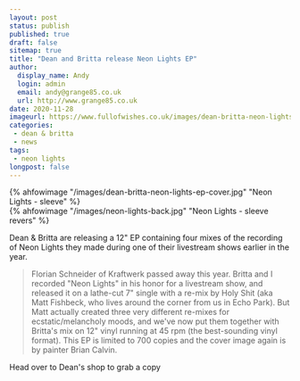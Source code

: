 ```yaml
---
layout: post
status: publish
published: true
draft: false
sitemap: true
title: "Dean and Britta release Neon Lights EP"
author:
  display_name: Andy
  login: admin
  email: andy@grange85.co.uk
  url: http://www.grange85.co.uk
date: 2020-11-28
imageurl: https://www.fullofwishes.co.uk/images/dean-britta-neon-lights-ep-cover.jpg
categories:
 - dean & britta
 - news
tags:
 - neon lights
longpost: false
---	
```

<div class="col-md-6 pull-left">
{% ahfowimage "/images/dean-britta-neon-lights-ep-cover.jpg" "Neon Lights - sleeve" %}
</div>
<div class="col-md-6 pull-left">
{% ahfowimage "/images/neon-lights-back.jpg" "Neon Lights - sleeve revers" %}
</div>


Dean & Britta are releasing a 12" EP containing four mixes of the recording of Neon Lights they made during one of their livestream shows earlier in the year.

>  Florian Schneider of Kraftwerk passed away this year. Britta and I recorded "Neon Lights" in his honor for a livestream show, and released it on a lathe-cut 7" single with a re-mix by Holy Shit (aka Matt Fishbeck, who lives around the corner from us in Echo Park). But Matt actually created three very different re-mixes for ecstatic/melancholy moods, and we've now put them together with Britta's mix on 12" vinyl running at 45 rpm (the best-sounding vinyl format). This EP is limited to 700 copies and the cover image again is by painter Brian Calvin.

Head over to Dean's shop to grab a copy	